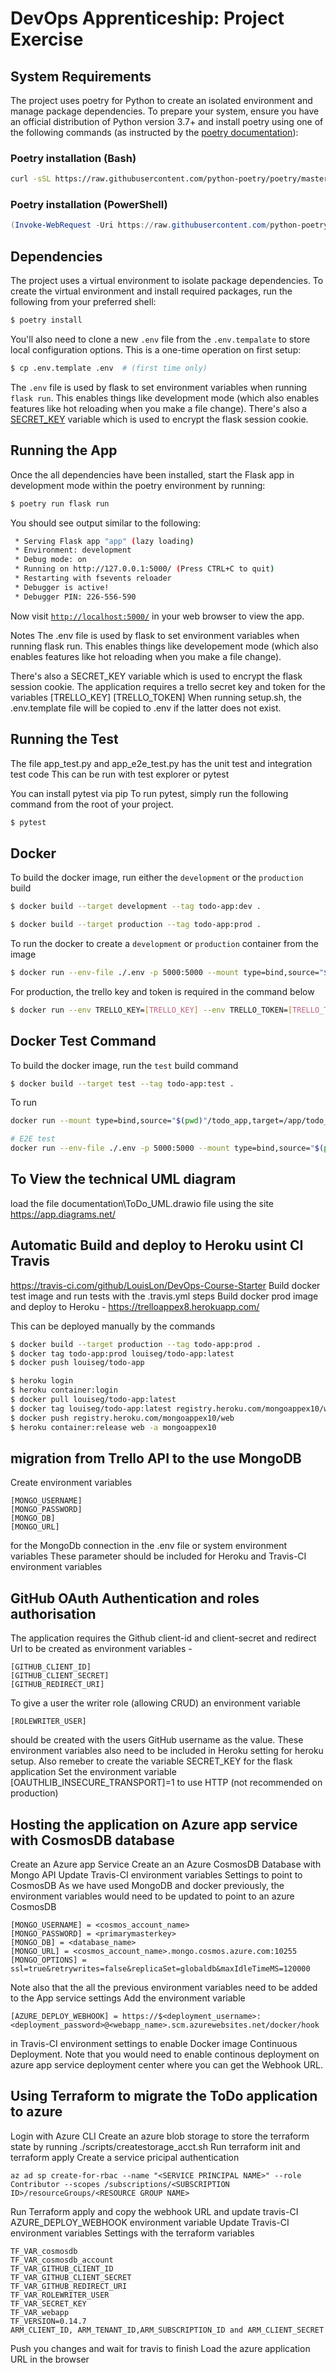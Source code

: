 # DevOps Apprenticeship: Project Exercise

## System Requirements

The project uses poetry for Python to create an isolated environment and manage package dependencies. To prepare your system, ensure you have an official distribution of Python version 3.7+ and install poetry using one of the following commands (as instructed by the [poetry documentation](https://python-poetry.org/docs/#system-requirements)):

### Poetry installation (Bash)

```bash
curl -sSL https://raw.githubusercontent.com/python-poetry/poetry/master/get-poetry.py | python
```

### Poetry installation (PowerShell)

```powershell
(Invoke-WebRequest -Uri https://raw.githubusercontent.com/python-poetry/poetry/master/get-poetry.py -UseBasicParsing).Content | python
```

## Dependencies

The project uses a virtual environment to isolate package dependencies. To create the virtual environment and install required packages, run the following from your preferred shell:

```bash
$ poetry install
```

You'll also need to clone a new `.env` file from the `.env.tempalate` to store local configuration options. This is a one-time operation on first setup:

```bash
$ cp .env.template .env  # (first time only)
```

The `.env` file is used by flask to set environment variables when running `flask run`. This enables things like development mode (which also enables features like hot reloading when you make a file change). There's also a [SECRET_KEY](https://flask.palletsprojects.com/en/1.1.x/config/#SECRET_KEY) variable which is used to encrypt the flask session cookie.

## Running the App

Once the all dependencies have been installed, start the Flask app in development mode within the poetry environment by running:
```bash
$ poetry run flask run
```

You should see output similar to the following:
```bash
 * Serving Flask app "app" (lazy loading)
 * Environment: development
 * Debug mode: on
 * Running on http://127.0.0.1:5000/ (Press CTRL+C to quit)
 * Restarting with fsevents reloader
 * Debugger is active!
 * Debugger PIN: 226-556-590
```
Now visit [`http://localhost:5000/`](http://localhost:5000/) in your web browser to view the app.

Notes
The .env file is used by flask to set environment variables when running flask run. This enables things like developement mode (which also enables features like hot reloading when you make a file change).

There's also a SECRET_KEY variable which is used to encrypt the flask session cookie.
The application requires a trello secret key and token for the variables [TRELLO_KEY] [TRELLO_TOKEN] When running setup.sh, the .env.template file will be copied to .env if the latter does not exist.

## Running the Test
The file app_test.py and app_e2e_test.py has the unit test and integration test code
This can be run with test explorer or pytest

You can install pytest via pip
To run pytest, simply run the following command from the root of your project.
```bash
$ pytest
```
## Docker
To build the docker image, run either the `development` or the `production` build
```bash
$ docker build --target development --tag todo-app:dev .
```
```bash
$ docker build --target production --tag todo-app:prod .
```

To run the docker to create a `development` or `production` container from the image
```bash
$ docker run --env-file ./.env -p 5000:5000 --mount type=bind,source="$(pwd)"/todo_app,target=/app/todo_app todo-app:dev
```
For production, the trello key and token is required in the command below
```bash
$ docker run --env TRELLO_KEY=[TRELLO_KEY] --env TRELLO_TOKEN=[TRELLO_TOKEN] --env TRELLO_BOARD_ID=[TRELLO_BOARD_ID] -d -p 127.0.0.1:5000:5000 todo-app:prod
```
## Docker Test Command
To build the docker image, run the `test` build command
```bash
$ docker build --target test --tag todo-app:test .
```
To run
```bash
docker run --mount type=bind,source="$(pwd)"/todo_app,target=/app/todo_app todo-app:test  todo_app/tests/

# E2E test
docker run --env-file ./.env -p 5000:5000 --mount type=bind,source="$(pwd)"/todo_app,target=/app/todo_app todo-app:test todo_app/tests_e2e/
```
## To View the technical UML diagram
load the file documentation\ToDo_UML.drawio file using the site https://app.diagrams.net/

## Automatic Build and deploy to Heroku usint CI Travis
https://travis-ci.com/github/LouisLon/DevOps-Course-Starter
Build docker test image and run tests with the .travis.yml steps
Build docker prod image and deploy to Heroku - https://trelloappex8.herokuapp.com/

This can be deployed manually by the commands
```bash
$ docker build --target production --tag todo-app:prod .
$ docker tag todo-app:prod louiseg/todo-app:latest
$ docker push louiseg/todo-app

$ heroku login
$ heroku container:login
$ docker pull louiseg/todo-app:latest
$ docker tag louiseg/todo-app:latest registry.heroku.com/mongoappex10/web
$ docker push registry.heroku.com/mongoappex10/web
$ heroku container:release web -a mongoappex10 
```
## migration from Trello API to the use MongoDB
Create environment variables
```
[MONGO_USERNAME]
[MONGO_PASSWORD]
[MONGO_DB]
[MONGO_URL]
```
for the MongoDb connection in the .env file or system environment variables
These parameter should be included for Heroku and Travis-CI environment variables

## GitHub OAuth Authentication and roles authorisation
The application requires the Github client-id and client-secret and redirect Url to be created as environment variables -
```
[GITHUB_CLIENT_ID]
[GITHUB_CLIENT_SECRET]
[GITHUB_REDIRECT_URI]
```
To give a user the writer role (allowing CRUD) an environment variable 
```
[ROLEWRITER_USER]
```
should be created with the users GitHub username as the value.
These environment variables also need to be included in Heroku setting for heroku setup.
Also remeber to create the variable SECRET_KEY for the flask application
Set the environment variable [OAUTHLIB_INSECURE_TRANSPORT]=1 to use HTTP (not recommended on production)

## Hosting the application on Azure app service with CosmosDB database
Create an Azure app Service
Create an an Azure CosmosDB Database with Mongo API
Update Travis-CI environment variables Settings to point to CosmosDB
As we have used MongoDB and docker previously, the environment variables would need to be updated to
point to an azure CosmosDB
```
[MONGO_USERNAME] = <cosmos_account_name>
[MONGO_PASSWORD] = <primarymasterkey>
[MONGO_DB] = <database_name>
[MONGO_URL] = <cosmos_account_name>.mongo.cosmos.azure.com:10255
[MONGO_OPTIONS] = ssl=true&retrywrites=false&replicaSet=globaldb&maxIdleTimeMS=120000
```
Note also that the all the previous environment variables need to be added to the App service settings 
Add the environment variable 
```
[AZURE_DEPLOY_WEBHOOK] = https://$<deployment_username>:<deployment_password>@<webapp_name>.scm.azurewebsites.net/docker/hook
```
in Travis-CI environment settings to enable Docker image Continuous Deployment.
Note that you would need to enable continous deployment on azure app service deployment center where you can get the
Webhook URL.

## Using Terraform to migrate the ToDo application to azure
Login with Azure CLI
Create an azure blob storage to store the terraform state by running
     ./scripts/createstorage_acct.sh
Run terraform init and terraform apply
Create a service pricipal authentication
```
az ad sp create-for-rbac --name "<SERVICE PRINCIPAL NAME>" --role Contributor --scopes /subscriptions/<SUBSCRIPTION ID>/resourceGroups/<RESOURCE GROUP NAME>
```
Run Terraform apply and copy the webhook URL and update travis-CI AZURE_DEPLOY_WEBHOOK environment variable
Update Travis-CI environment variables Settings with the terraform variables
```
TF_VAR_cosmosdb
TF_VAR_cosmosdb_account
TF_VAR_GITHUB_CLIENT_ID
TF_VAR_GITHUB_CLIENT_SECRET
TF_VAR_GITHUB_REDIRECT_URI
TF_VAR_ROLEWRITER_USER
TF_VAR_SECRET_KEY
TF_VAR_webapp
TF_VERSION=0.14.7
ARM_CLIENT_ID, ARM_TENANT_ID,ARM_SUBSCRIPTION_ID and ARM_CLIENT_SECRET
```
Push you changes and wait for travis to finish
Load the azure application URL in the browser


